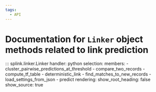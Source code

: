 ```yaml
---
tags:
  - API
---
```

# Documentation for `Linker` object methods related to link prediction


::: splink.linker.Linker
    handler: python
    selection:
      members:
        - cluster_pairwise_predictions_at_threshold
        - compare_two_records
        - compute_tf_table
        - deterministic_link
        - find_matches_to_new_records
        - load_settings_from_json
        - predict
    rendering:
      show_root_heading: false
      show_source: true
